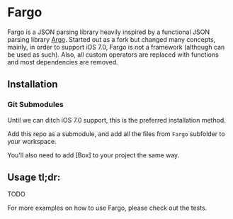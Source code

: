 
# Fargo 

Fargo is a JSON parsing library heavily inspired by a functional JSON parsing library [Argo](https://github.com/thoughtbot/Argo). Started out as a fork but changed many concepts, mainly, in order to support iOS 7.0, Fargo is not a framework (although can be used as such). Also, all custom operators are replaced with functions and most dependencies are removed.


## Installation

### Git Submodules

Until we can ditch iOS 7.0 support, this is the preferred installation method.

Add this repo as a submodule, and add all the files from `Fargo` subfolder to your workspace.

You'll also need to add [Box] to your project the same way.

## Usage tl;dr:

TODO

For more examples on how to use Fargo, please check out the tests.
